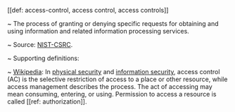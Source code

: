 [[def: access-control, access control, access controls]]

~ The process of granting or denying specific requests for obtaining and using information and related information processing services.

~ Source: [NIST-CSRC](https://csrc.nist.gov/glossary/term/access_control).

~ Supporting definitions:

~ [Wikipedia](https://en.wikipedia.org/wiki/Access_control): In [physical security](https://en.wikipedia.org/wiki/Physical_security) and [information security](https://en.wikipedia.org/wiki/Information_security), access control (AC) is the selective restriction of access to a place or other resource, while access management describes the process. The act of accessing may mean consuming, entering, or using. Permission to access a resource is called [[ref: authorization]].
